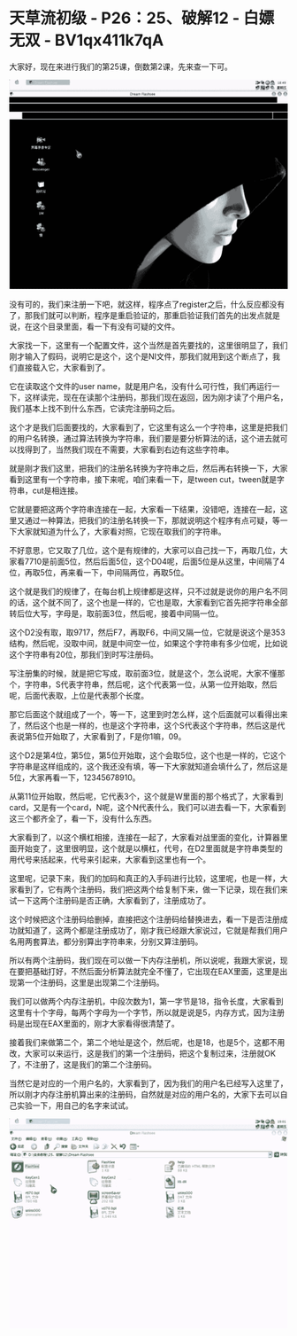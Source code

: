 # 天草流初级 - P26：25、破解12 - 白嫖无双 - BV1qx411k7qA

大家好，现在来进行我们的第25课，倒数第2课，先来查一下可。

![](img/6de316bdb120aaf34ebe7509bbfa00a3_1.png)

没有可的，我们来注册一下吧，就这样，程序点了register之后，什么反应都没有了，那我们就可以判断，程序是重启验证的，那重启验证我们首先的出发点就是说，在这个目录里面，看一下有没有可疑的文件。

大家找一下，这里有一个配置文件，这个当然是首先要找的，这里很明显了，我们刚才输入了假码，说明它是这个，这个是NI文件，那我们就用到这个断点了，我们直接载入它，大家看到了。

它在读取这个文件的user name，就是用户名，没有什么可行性，我们再运行一下，这样读完，现在在读那个注册码，那我们现在返回，因为刚才读了个用户名，我们基本上找不到什么东西，它读完注册码之后。

这个才是我们后面要找的，大家看到了，它这里有这么一个字符串，这里是把我们的用户名转换，通过算法转换为字符串，我们要是要分析算法的话，这个进去就可以找得到了，当然我们现在不需要，大家看到右边有这些字符串。

就是刚才我们这里，把我们的注册名转换为字符串之后，然后再右转换一下，大家看到这里有一个字符串，接下来呢，咱们来看一下，是tween cut，tween就是字符串，cut是相连接。

它就是要把这两个字符串连接在一起，大家看一下结果，没错吧，连接在一起，这里又通过一种算法，把我们的注册名转换一下，那就说明这个程序有点可疑，等一下大家就知道为什么了，大家看对照，它现在取我们的字符串。

不好意思，它又取了几位，这个是有规律的，大家可以自己找一下，再取几位，大家看7710是前面5位，然后后面5位，这个D04呢，后面5位是从这里，中间隔了4位，再取5位，再来看一下，中间隔两位，再取5位。

这个就是我们的规律了，在每台机上规律都是这样，只不过就是说你的用户名不同的话，这个就不同了，这个也是一样的，它也是取，大家看到它首先把字符串全部转后位大写，字母是，取前面3位，然后呢，接着中间隔一位。

这个D2没有取，取9717，然后F7，再取F6，中间又隔一位，它就是说这个是353结构，然后呢，没取中间，就是中间空一位，如果这个字符串有多少位呢，比如说这个字符串有20位，那我们到时写注册码。

写注册集的时候，就是把它写成，取前面3位，就是这个，怎么说呢，大家不懂那个，字符串，S代表字符串，然后呢，这个代表第一位，从第一位开始取，然后呢，后面代表取，上位是代表那个长度。

那它后面这个就组成了一个，等一下，这里到时怎么样，这个后面就可以看得出来了，然后这个也是一样的，也是这个字符串，这个S代表这个字符串，然后这是代表说第5位开始取了，大家看到了，F是你1嘛，09。

这个D2是第4位，第5位，第5位开始取，这个会取5位，这个也是一样的，它这个字符串是这样组成的，这个我还没有填，等一下大家就知道会填什么了，然后这是5位，大家再看一下，12345678910。

从第11位开始取，然后呢，它代表3个，这个就是W里面的那个格式了，大家看到card，又是有一个card，N呢，这个N代表什么，我们可以进去看一下，大家看到这三个都齐全了，看一下，没有什么东西。

大家看到了，以这个横杠相接，连接在一起了，大家看对战里面的变化，计算器里面开始变了，这里很明显，这个就是以横杠，代号，在D2里面就是字符串类型的用代号来括起来，代号来引起来，大家看到这里也有一个。

这里呢，记录下来，我们的加码和真正的入手码进行比较，这里呢，也是一样，大家看到了，它有两个注册码，我们把这两个给复制下来，做一下记录，现在我们来试一下这两个注册码是否正确，大家看到了，注册成功了。

这个时候把这个注册码给删掉，直接把这个注册码给替换进去，看一下是否注册成功就知道了，这两个都是注册成功了，刚才我已经跟大家说过，它就是帮我们用户名用两套算法，都分别算出字符串来，分别又算注册码。

所以有两个注册码，我们现在可以做一下内存注册机，所以说呢，我跟大家说，现在要把基础打好，不然后面分析算法就完全不懂了，它出现在EAX里面，这里是出现第一个注册码，这里是出现第二个注册码。

我们可以做两个内存注册机，中段次数为1，第一字节是18，指令长度，大家看到这里有十个字母，每两个字母为一个字节，所以就是说是5，内存方式，因为注册码是出现在EAX里面的，刚才大家看得很清楚了。

接着我们来做第二个，第二个地址是这个，然后呢，也是18，也是5个，这都不用改，大家可以来运行，这是我们的第一个注册码，把这个复制过来，注册就OK了，不注册了，这是我们的第二个注册码。

当然它是对应的一个用户名的，大家看到了，因为我们的用户名已经写入这里了，所以刚才内存注册机算出来的注册码，自然就是对应的用户名的，大家下去可以自己实验一下，用自己的名字来试试。



![](img/6de316bdb120aaf34ebe7509bbfa00a3_3.png)